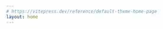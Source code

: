 ```yaml
---
# https://vitepress.dev/reference/default-theme-home-page
layout: home
---
```

<script setup lang="ts">
import MainPage from "./main_page.vue"
</script>
<MainPage/>